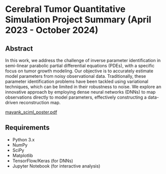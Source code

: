 # Cerebral Tumor Quantitative Simulation Project Summary (April 2023 - October 2024)

## Abstract
In this work, we address the challenge of inverse parameter identification in semi-linear parabolic partial differential equations (PDEs), with a specific focus on tumor growth modeling. Our objective is to accurately estimate model parameters from noisy observational data. Traditionally, these parameter identification problems have been tackled using variational techniques, which can be limited in their robustness to noise. We explore an innovative approach by employing dense neural networks (DNNs) to map observations directly to model parameters, effectively constructing a data-driven reconstruction map. 

[mayank_sciml_poster.pdf](https://github.com/user-attachments/files/17637383/mayank_sciml_poster.pdf)

## Requirements

- Python 3.x
- NumPy
- SciPy
- Matplotlib
- TensorFlow/Keras (for DNNs)
- Jupyter Notebook (for interactive analysis)
